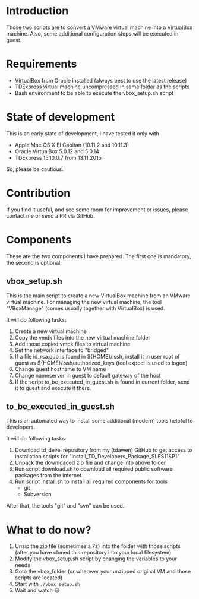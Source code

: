 Introduction
============
Those two scripts are to convert a VMware virtual machine into a VirtualBox
machine.
Also, some additional configuration steps will be executed in guest.

# Requirements
- VirtualBox from Oracle installed (always best to use the latest release)
- TDExpress virtual machine uncompressed in same folder as the scripts
- Bash environment to be able to execute the vbox_setup.sh script

# State of development
This is an early state of development, I have tested it only with
- Apple Mac OS X El Capitan (10.11.2 and 10.11.3)
- Oracle VirtualBox 5.0.12 and 5.0.14
- TDExpress 15.10.0.7 from 13.11.2015

So, please be cautious.

# Contribution
If you find it useful, and see some room for improvement or issues, please
contact me or send a PR via GitHub.

# Components
These are the two components I have prepared. The first one is mandatory, the
second is optional.

## vbox_setup.sh
This is the main script to create a new VirtualBox machine from an VMware
virtual machine. For managing the new virtual machine, the tool "VBoxManage"
(comes usually together with VirtualBox) is used.

It will do following tasks:

1. Create a new virtual machine
2. Copy the vmdk files into the new virtual machine folder
3. Add those copied vmdk files to virtual machine
4. Set the network interface to "bridged"
5. If a file id_rsa.pub is found in ${HOME}/.ssh, install it in user root of
   guest as ${HOME}/.ssh/authorized_keys (tool expect is used to logon)
6. Change guest hostname to VM name
7. Change nameserver in guest to default gateway of the host
8. If the script to_be_executed_in_guest.sh is found in current folder, send it
   to guest and execute it there.

## to_be_executed_in_guest.sh
This is an automated way to install some additional (modern) tools helpful to
developers.

It will do following tasks:

1. Download td_devel repository from my (tdawen) GitHub to get access to
   installation scripts for "Install_TD_Developers_Package_SLES11SP1"
2. Unpack the downloaded zip file and change into above folder
3. Run script download.sh to download all required public software packages
   from the internet
4. Run script install.sh to install all required components for tools
   - git
   - Subversion

After that, the tools "git" and "svn" can be used.

# What to do now?
1. Unzip the zip file (sometimes a 7z) into the folder with those scripts
   (after you have cloned this repository into your local filesystem)
2. Modify the vbox_setup.sh script by changing the variables to your needs
3. Goto the vbox_folder (or wherever your unzipped original VM and those
    scripts are located)
4. Start with `./vbox_setup.sh`
5. Wait and watch :smiley:
